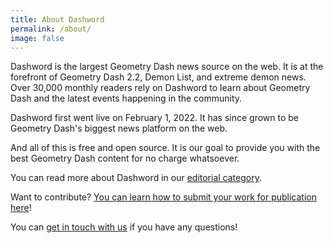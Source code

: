```yaml
---
title: About Dashword
permalink: /about/
image: false
---
```


Dashword is the largest Geometry Dash news source on the web. It is at the forefront of Geometry Dash 2.2, Demon List, and extreme demon news. Over 30,000 monthly readers rely on Dashword to learn about Geometry Dash and the latest events happening in the community.

Dashword first went live on February 1, 2022. It has since grown to be Geometry Dash's biggest news platform on the web.

And all of this is free and open source. It is our goal to provide you with the best Geometry Dash content for no charge whatsoever.

You can read more about Dashword in our [editorial category](/categories/editorial/).

Want to contribute? [You can learn how to submit your work for publication here](/contribute/)!

You can [get in touch with us](/contact/) if you have any questions!
